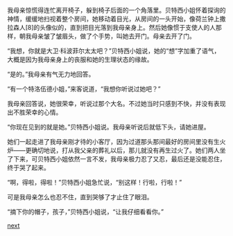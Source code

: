 
我母亲惊慌得连忙离开椅子，躲到椅子后面的一个角落里。贝特西小姐怀着探询的神情，缓缓地扫视着整个房间，她移动着目光，从房间的一头开始，像荷兰钟上撒拉森人[8]的头像似的，直到把目光落到我母亲身上。然后她像惯于支使人的人那样，朝我母亲皱了皱眉头，做了个手势，叫她去开门。母亲去开了门。

“我想，你就是大卫·科波菲尔太太吧？”贝特西小姐说，她的“想”字加重了语气，大概是因为我母亲身上的丧服和她的生理状态的缘故。

“是的。”我母亲有气无力地回答。

“有一个特洛伍德小姐，”来客说道，“我想你听说过她吧？”

我母亲回答说，她很荣幸，听说过那个大名。不过她当时只感到不快，并没有表现出不胜荣幸的心情。

“你现在见到的就是她。”贝特西小姐说。我母亲听说后就低下头，请她进屋。

她们一起走进了我母亲刚才待的小客厅，因为过道那头那间最好的房间里没有生火炉——更确切地说，打从我父亲的葬礼以后，那儿就没有再生过火了。她们两人坐了下来，可贝特西小姐依然一言不发，我母亲极力忍了又忍，最后还是没能忍住，终于哭了起来。

“啊，得啦，得啦！”贝特西小姐急忙说，“别这样！行啦，行啦！”

可是我母亲怎么也忍不住，直到哭够了才止住了眼泪。

“摘下你的帽子，孩子，”贝特西小姐说，“让我仔细看看你。”

[next](page13.md)